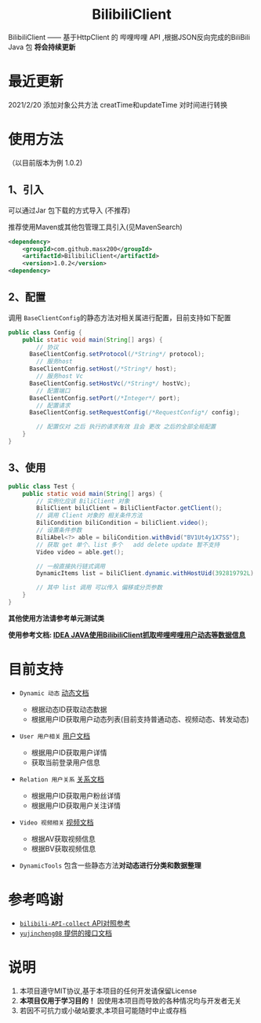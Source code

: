 <h1 align="center">BilibiliClient</h1>

BilibiliClient —— 基于HttpClient 的 哔哩哔哩 API ,根据JSON反向完成的BiliBili
Java 包 **将会持续更新**

# 最近更新

2021/2/20 添加对象公共方法 creatTime和updateTime 对时间进行转换

# 使用方法

（以目前版本为例 1.0.2)

## 1、引入

可以通过Jar 包下载的方式导入 (不推荐)

推荐使用Maven或其他包管理工具引入(见MavenSearch)

```xml
<dependency>
    <groupId>com.github.masx200</groupId>
    <artifactId>BilibiliClient</artifactId>
    <version>1.0.2</version>
<dependency>
```

## 2、配置

调用 `BaseClientConfig`的静态方法对相关属进行配置，目前支持如下配置

```java
public class Config {
    public static void main(String[] args) {
        // 协议
      BaseClientConfig.setProtocol(/*String*/ protocol);
        // 服务host
      BaseClientConfig.setHost(/*String*/ host);
        // 服务host Vc
      BaseClientConfig.setHostVc(/*String*/ hostVc);
        // 配置端口
      BaseClientConfig.setPort(/*Integer*/ port);
        // 配置请求
      BaseClientConfig.setRequestConfig(/*RequestConfig*/ config);

        // 配置仅对 之后 执行的请求有效 且会 更改 之后的全部全局配置
    }
}
```

## 3、使用

```java
public class Test {
    public static void main(String[] args) {
        // 实例化应该 BiliClient 对象
        BiliClient biliClient = BiliClientFactor.getClient();
        // 调用 Client 对象的 相关条件方法
        BiliCondition biliCondition = biliClient.video();
        // 设置条件参数
        BiliAbel<?> able = biliCondition.withBvid("BV1Ut4y1X7SS");
        // 获取 get 单个、list 多个   add delete update 暂不支持
        Video video = able.get();

        // 一般直接执行链式调用
        DynamicItems list = biliClient.dynamic.withHostUid(392819792L).list();

        // 其中 list 调用 可以传入 偏移或分页参数
    }
}
```

**其他使用方法请参考单元测试类**

**使用参考文档:
[IDEA JAVA使用BilibiliClient抓取哔哩哔哩用户动态等数据信息](https://blog.csdn.net/XiaoYunKuaiFei/article/details/113802710)**

# 目前支持

- `Dynamic 动态` [动态文档](docs/动态dynamic/Dynamic.md)
  - 根据动态ID获取动态数据
  - 根据用户ID获取用户动态列表(目前支持普通动态、视频动态、转发动态)
- `User 用户相关` [用户文档](docs/用户user/User.md)
  - 根据用户ID获取用户详情
  - 获取当前登录用户信息
- `Relation 用户关系` [关系文档](docs/关系relation/Relation.md)
  - 根据用户ID获取用户粉丝详情
  - 根据用户ID获取用户关注详情
- `Video 视频相关` [视频文档](docs/视频video/Video.md)
  - 根据AV获取视频信息
  - 根据BV获取视频信息

- `DynamicTools` 包含一些静态方法**对动态进行分类和数据整理**

# 参考鸣谢

- [`bilibili-API-collect` API对照参考](https://github.com/SocialSisterYi/bilibili-API-collect)
- [`yujincheng08` 提供的接口文档](https://github.com/yujincheng08)

# 说明

1. 本项目遵守MIT协议,基于本项目的任何开发请保留License
2. **本项目仅用于学习目的！** 因使用本项目而导致的各种情况均与开发者无关
3. 若因不可抗力或小破站要求,本项目可能随时中止或存档
